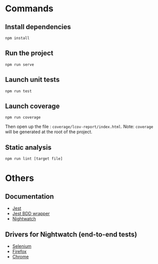 # Commands
## Install dependencies
```
npm install
```

## Run the project
```
npm run serve
```

## Launch unit tests
```
npm run test
```

## Launch coverage
```
npm run coverage
```

Then open up the file : `coverage/lcov-report/index.html`. Note: `coverage` will be generated at the root of the project.

## Static analysis
```
npm run lint [target file]
```

# Others
## Documentation
- [Jest](https://jestjs.io/docs/en/using-matchers)
- [Jest BDD wrapper](https://github.com/konnorandrews/jest-bdd)
- [Nightwatch](https://nightwatchjs.org/gettingstarted/#settings-file)

## Drivers for Nightwatch (end-to-end tests)
- [Selenium](http://selenium-release.storage.googleapis.com/index.html)
- [Firefox](https://github.com/mozilla/geckodriver/releases)
- [Chrome](https://chromedriver.chromium.org/)
